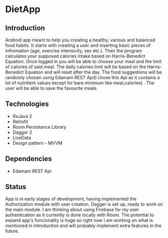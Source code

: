 # DietApp

## Introduction
Android app meant to help you creating a healthy, various and balanced food habits. It starts with creating a user and inserting basic pieces of infromation (age, exercise intensivity, sex etc.). Then the program calculates your supposed calories intake based on Harris-Benedict Equation. Once logged in you will be able to choose your meal and the limit of calories of said meal. The daily calories limit will be based on the Harris-Benedict Equation and will reset after the day. The food suggestions will be randomly chosen using Edamam REST Api(I chose this Api as it contains a lot of nutritient values except for bare minimum like meal,calories) . The user will be able to save the favourite meals.

## Technologies

- RxJava 2 
- Retrofit
- Room Persistance Library
- Dagger 2
- LiveData
- Design pattern - MVVM

## Dependencies

- Edamam REST Api

## Status
App is in early stages of development, having implemented the Authorization module with user creation. Dagger is set up, ready to work on the main module. I am thinking about using Firebase for my user authentication as it currently is done locally with Room. The potential to expand app's funcionality is huge so right now I am working on what is mentioned in Introduction and will probably implement extra features in the future.

